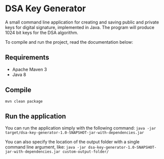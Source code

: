 # DSA Key Generator
A small command line application for creating and saving public and private keys for digital signature, implemented in Java. The program will produce 1024 bit keys for the DSA algorithm.

To compile and run the project, read the documentation below:
## Requirements
* Apache Maven 3
* Java 8

## Compile
```mvn clean package```

## Run the application
You can run the application simply with the following command:
```java -jar target/dsa-key-generator-1.0-SNAPSHOT-jar-with-dependencies.jar```

You can also specify the location of the output folder with a single command line argument, like:
```java -jar dsa-key-generator-1.0-SNAPSHOT-jar-with-dependencies.jar custom-output-folder/```